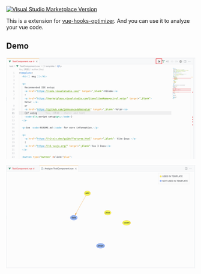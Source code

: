 <a href="https://marketplace.visualstudio.com/items?itemName=zcf0508.vue-hook-optimizer-ext" target="__blank"><img src="https://img.shields.io/visual-studio-marketplace/v/zcf0508.vue-hook-optimizer-ext.svg?color=eee&amp;label=VS%20Code%20Marketplace&logo=visual-studio-code" alt="Visual Studio Marketplace Version" /></a>

This is a extension for [vue-hooks-optimizer](https://github.com/zcf0508/vue-hook-optimizer). And you can use it to analyze your vue code.

## Demo

![demo1](./images/demo1.png)

![demo2](./images/demo2.png)